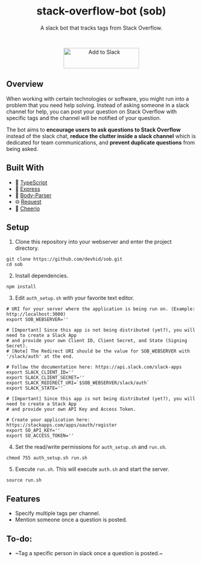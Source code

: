 <h1 align="center">stack-overflow-bot (sob)</h1>
<p align="center">A slack bot that tracks tags from Stack Overflow.</p>

<br>
<p align="center"><a href="https://slack.com/oauth/authorize?scope=users%3Aread,incoming-webhook,team%3Aread,bot,channels%3Aread,chat%3Awrite%3Abot&client_id=382846627254.393789273477&state=HBklMAPepNkopjePlumEOZgt"><img alt="Add to Slack" height="54" width="200" src="https://platform.slack-edge.com/img/add_to_slack@2x.png" srcset="https://platform.slack-edge.com/img/add_to_slack.png 1x, https://platform.slack-edge.com/img/add_to_slack@2x.png 2x" /></a></p>


## Overview
When working with certain technologies or software, you might run into a problem that you need help solving. Instead of asking someone in a slack channel for help, you can post your question on Stack Overflow with specific tags and the channel will be notified of your question. 

The bot aims to **encourage users to ask questions to Stack Overflow** instead of the slack chat, **reduce the clutter inside a slack channel** which is dedicated for team communications, and **prevent duplicate questions** from being asked.

## Built With
  * :high_brightness: [TypeScript](https://www.typescriptlang.org/)
  * :rocket: [Express](https://expressjs.com/)
  * :wrench: [Body-Parser](https://github.com/expressjs/body-parser)
  * :globe_with_meridians: [Request](https://github.com/request/request)
  * :trident: [Cheerio](https://cheerio.js.org/)
  
## Setup
1. Clone this repository into your webserver and enter the project directory.
  ```
  git clone https://github.com/devhid/sob.git
  cd sob
  ```
  
2. Install dependencies.
  ```
  npm install
  ```
3. Edit `auth_setup.sh` with your favorite text editor.
  ```
  # URI for your server where the application is being run on. (Example: http://localhost:3000)
  export SOB_WEBSERVER=''

  # [Important] Since this app is not being distributed (yet?), you will need to create a Slack App
  # and provide your own Client ID, Client Secret, and State (Signing Secret).
  # [Note] The Redirect URI should be the value for SOB_WEBSERVER with '/slack/auth' at the end.

  # Follow the documentation here: https://api.slack.com/slack-apps
  export SLACK_CLIENT_ID=''
  export SLACK_CLIENT_SECRET=''
  export SLACK_REDIRECT_URI=`$SOB_WEBSERVER/slack/auth`
  export SLACK_STATE=''

  # [Important] Since this app is not being distributed (yet?), you will need to create a Stack App
  # and provide your own API Key and Access Token.

  # Create your application here: https://stackapps.com/apps/oauth/register
  export SO_API_KEY=''
  export SO_ACCESS_TOKEN=''
  ```
4. Set the read/write permissions for `auth_setup.sh` and `run.sh`.
  ```
  chmod 755 auth_setup.sh run.sh
  ```
5. Execute `run.sh`. This will execute `auth.sh` and start the server.
  ```
  source run.sh
  ```
## Features
  * Specify multiple tags per channel.
  * Mention someone once a question is posted.

## To-do:
  * ~Tag a specific person in slack once a question is posted.~
 
